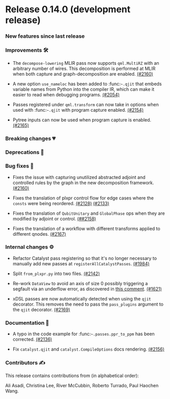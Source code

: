# Release 0.14.0 (development release)

<h3>New features since last release</h3>

<h3>Improvements 🛠</h3>

* The ``decompose-lowering`` MLIR pass now supports ``qml.MultiRZ``
  with an arbitrary number of wires. This decomposition is performed
  at MLIR when both capture and graph-decomposition are enabled.
  [(#2160)](https://github.com/PennyLaneAI/catalyst/pull/2160)

* A new option ``use_nameloc`` has been added to :func:`~.qjit` that embeds variable names
  from Python into the compiler IR, which can make it easier to read when debugging programs.
  [(#2054)](https://github.com/PennyLaneAI/catalyst/pull/2054)

* Passes registered under `qml.transform` can now take in options when used with
  :func:`~.qjit` with program capture enabled.
  [(#2154)](https://github.com/PennyLaneAI/catalyst/pull/2154)

* Pytree inputs can now be used when program capture is enabled.
  [(#2165)](https://github.com/PennyLaneAI/catalyst/pull/2165)

<h3>Breaking changes 💔</h3>

<h3>Deprecations 👋</h3>

<h3>Bug fixes 🐛</h3>

* Fixes the issue with capturing unutilized abstracted adjoint and controlled rules
  by the graph in the new decomposition framework.
  [(#2160)](https://github.com/PennyLaneAI/catalyst/pull/2160)

* Fixes the translation of plxpr control flow for edge cases where the `consts` were being
  reordered.
  [(#2128)](https://github.com/PennyLaneAI/catalyst/pull/2128)
  [(#2133)](https://github.com/PennyLaneAI/catalyst/pull/2133)

* Fixes the translation of `QubitUnitary` and `GlobalPhase` ops
  when they are modified by adjoint or control.
  [(##2158)](https://github.com/PennyLaneAI/catalyst/pull/2158)

* Fixes the translation of a workflow with different transforms applied to different qnodes.
  [(#2167)](https://github.com/PennyLaneAI/catalyst/pull/2167)

<h3>Internal changes ⚙️</h3>

* Refactor Catalyst pass registering so that it's no longer necessary to manually add new
  passes at `registerAllCatalystPasses`.
  [(#1984)](https://github.com/PennyLaneAI/catalyst/pull/1984)

* Split `from_plxpr.py` into two files.
  [(#2142)](https://github.com/PennyLaneAI/catalyst/pull/2142)	

* Re-work `DataView` to avoid an axis of size 0 possibly triggering a segfault via an underflow
  error, as discovered in 
  [this comment](https://github.com/PennyLaneAI/catalyst/pull/1598#issuecomment-2779178046).
  [(#1621)](https://github.com/PennyLaneAI/catalyst/pull/2164)

* xDSL passes are now automatically detected when using the `qjit` decorator. 
  This removes the need to pass the `pass_plugins` argument to the `qjit` decorator.
  [(#2169)](https://github.com/PennyLaneAI/catalyst/pull/2169)

<h3>Documentation 📝</h3>

* A typo in the code example for :func:`~.passes.ppr_to_ppm` has been corrected.
  [(#2136)](https://github.com/PennyLaneAI/catalyst/pull/2136)

* Fix `catalyst.qjit` and `catalyst.CompileOptions` docs rendering.
  [(#2156)](https://github.com/PennyLaneAI/catalyst/pull/2156)

<h3>Contributors ✍️</h3>

This release contains contributions from (in alphabetical order):

Ali Asadi,
Christina Lee,
River McCubbin,
Roberto Turrado,
Paul Haochen Wang.
